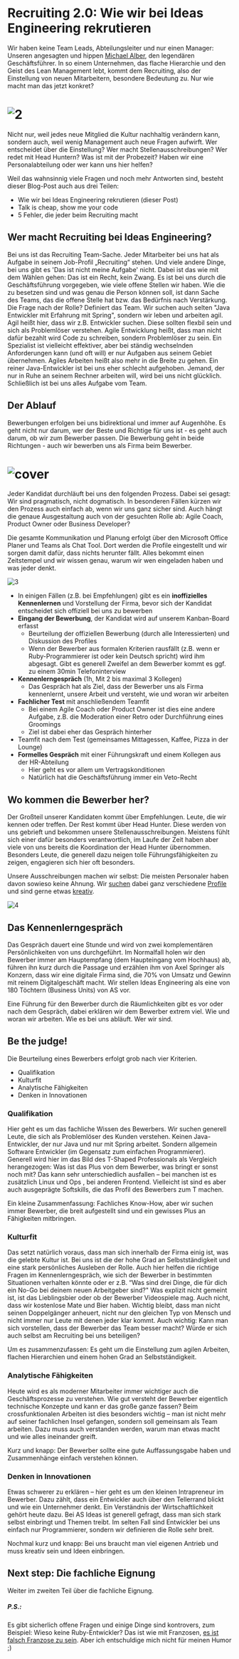 # Recruiting 2.0: Wie wir bei Ideas Engineering rekrutieren

Wir haben keine Team Leads, Abteilungsleiter und nur einen Manager: Unseren angesagten und hippen [Michael Alber](https://www.linkedin.com/in/mialber/), den legendären Geschäftsführer. In so einem Unternehmen, das flache Hierarchie und den Geist des Lean Management lebt, kommt dem Recruiting, also der Einstellung von neuen Mitarbeitern, besondere Bedeutung zu. Nur wie macht man das jetzt konkret?

# ![2](2.jpg)

Nicht nur, weil jedes neue Mitglied die Kultur nachhaltig verändern kann, sondern auch, weil wenig Management auch neue Fragen aufwirft. Wer entscheidet über die Einstellung? Wer macht Stellenausschreibungen? Wer redet mit Head Huntern? Was ist mit der Probezeit? Haben wir eine Personalabteilung oder wer kann uns hier helfen?

Weil das wahnsinnig viele Fragen und noch mehr Antworten sind, besteht dieser Blog-Post auch aus drei Teilen:
* Wie wir bei Ideas Engineering rekrutieren (dieser Post)
* Talk is cheap, show me your code
* 5 Fehler, die jeder beim Recruiting macht

## Wer macht Recruiting bei Ideas Engineering?

Bei uns ist das Recruiting Team-Sache. Jeder Mitarbeiter bei uns hat als Aufgabe in seinem Job-Profil „Recruiting“ stehen. Und viele andere Dinge, bei uns gibt es 'Das ist nicht meine Aufgabe' nicht. Dabei ist das wie mit dem Wählen gehen: Das ist ein Recht, kein Zwang. Es ist bei uns durch die Geschäftsführung vorgegeben, wie viele offene Stellen wir haben. Wie die zu besetzen sind und was genau die Person können soll, ist dann Sache des Teams, das die offene Stelle hat bzw. das Bedürfnis nach Verstärkung. Die Frage nach der Rolle? Definiert das Team. Wir suchen auch selten "Java Entwickler mit Erfahrung mit Spring", sondern wir leben und arbeiten agil. Agil heißt hier, dass wir z.B. Entwickler suchen. Diese sollten flexbil sein und sich als Problemlöser verstehen. Agile Entwicklung heißt, dass man nicht dafür bezahlt wird Code zu schreiben, sondern Problemlöser zu sein. Ein Spezialist ist vielleicht effektiver, aber bei ständig wechselnden Anforderungen kann (und oft will) er nur Aufgaben aus seinem Gebiet übernehmen. Agiles Arbeiten heißt also mehr in die Breite zu gehen. Ein reiner Java-Entwickler ist bei uns eher schlecht aufgehoben. Jemand, der nur in Ruhe an seinem Rechner arbeiten will, wird bei uns nicht glücklich. Schließlich ist bei uns alles Aufgabe vom Team.

## Der Ablauf

Bewerbungen erfolgen bei uns bidirektional und immer auf Augenhöhe. Es geht nicht nur darum, wer der Beste und Richtige für uns ist - es geht auch darum, ob wir zum Bewerber passen. Die Bewerbung geht in beide Richtungen - auch wir bewerben uns als Firma beim Bewerber.

# ![cover](cover.jpg)

Jeder Kandidat durchläuft bei uns den folgenden Prozess. Dabei sei gesagt: Wir sind pragmatisch, nicht dogmatisch. In besonderen Fällen kürzen wir den Prozess auch einfach ab, wenn wir uns ganz sicher sind. Auch hängt die genaue Ausgestaltung auch von der gesuchten Rolle ab: Agile Coach, Product Owner oder Business Developer?

Die gesamte Kommunikation und Planung erfolgt über den Microsoft Office Planer und Teams als Chat Tool. Dort werden die Profile eingestellt und wir sorgen damit dafür, dass nichts herunter fällt. Alles bekommt einen Zeitstempel und wir wissen genau, warum wir wen eingeladen haben und was jeder denkt.

![3](3.png)

* In einigen Fällen (z.B. bei Empfehlungen) gibt es ein **inoffizielles Kennenlernen** und Vorstellung der Firma, bevor sich der Kandidat entscheidet sich offiziell bei uns zu bewerben
* **Eingang der Bewerbung**, der Kandidat wird auf unserem Kanban-Board erfasst 
    * Beurteilung der offiziellen Bewerbung (durch alle Interessierten) und Diskussion des Profiles
    * Wenn der Bewerber aus formalen Kriterien rausfällt (z.B. wenn er Ruby-Programmierer ist oder kein Deutsch spricht) wird ihm abgesagt. Gibt es generell Zweifel an dem Bewerber kommt es ggf. zu einem 30min Telefoninterview
* **Kennenlerngespräch** (1h, Mit 2 bis maximal 3 Kollegen)
     * Das Gespräch hat als Ziel, dass der Bewerber uns als Firma kennenlernt, unsere Arbeit und versteht, wie und woran wir arbeiten
* **Fachlicher Test** mit anschließendem Teamfit
    * Bei einem Agile Coach oder Product Owner ist dies eine andere Aufgabe, z.B. die Moderation einer Retro oder Durchführung eines Groomings
    * Ziel ist dabei eher das Gespräch hinterher
* Teamfit nach dem Test (gemeinsames Mittagessen, Kaffee, Pizza in der Lounge)
* **Formelles Gespräch** mit einer Führungskraft und einem Kollegen aus der HR-Abteilung
    * Hier geht es vor allem um Vertragskonditionen
    * Natürlich hat die Geschäftsführung immer ein Veto-Recht

## Wo kommen die Bewerber her?

Der Großteil unserer Kandidaten kommt über Empfehlungen. Leute, die wir kennen oder treffen. Der Rest kommt über Head Hunter. Diese werden von uns gebrieft und bekommen unsere Stellenausschreibungen. Meistens fühlt sich einer dafür besonders verantwortlich, im Laufe der Zeit haben aber viele von uns bereits die Koordination der Head Hunter übernommen. Besonders Leute, die generell dazu neigen tolle Führungsfähigkeiten zu zeigen, engagieren sich hier oft besonders.

Unsere Ausschreibungen machen wir selbst: Die meisten Personaler haben davon sowieso keine Ahnung. Wir [suchen](https://career.axelspringer.com/job/software-engineer-aus-leidenschaft-berlin/) dabei ganz verschiedene [Profile](https://career.axelspringer.com/job/product-owner-m-w-d-berlin/) und sind gerne etwas [kreativ](https://career.axelspringer.com/job/backend-artist-mit-frontend-foo-some-ops-skills-baffos-berlin-2/).

![4](4.png)

## Das Kennenlerngespräch

Das Gespräch dauert eine Stunde und wird von zwei komplementären Persönlichkeiten von uns durchgeführt. Im Normalfall holen wir den Bewerber immer am Hauptempfang (dem Haupteingang vom Hochhaus) ab, führen ihn kurz durch die Passage und erzählen ihm von Axel Springer als Konzern, dass wir eine digitale Firma sind, die 70% von Umsatz und Gewinn mit reinem Digitalgeschäft macht. Wir stellen Ideas Engineering als eine von 180 Töchtern (Business Units) von AS vor.

 Eine Führung für den Bewerber durch die Räumlichkeiten gibt es vor oder nach dem Gespräch, dabei erklären wir dem Bewerber extrem viel. Wie und woran wir arbeiten. Wie es bei uns abläuft. Wer wir sind.

## Be the judge!
Die Beurteilung eines Bewerbers erfolgt grob nach vier Kriterien.

* Qualifikation
* Kulturfit
* Analytische Fähigkeiten
* Denken in Innovationen

### Qualifikation
Hier geht es um das fachliche Wissen des Bewerbers. Wir suchen generell Leute, die sich als Problemlöser des Kunden verstehen. Keinen Java-Entwickler, der nur Java und nur mit Spring arbeitet. Sondern allgemein Software Entwickler (im Gegensatz zum einfachen Programmierer). Generell wird hier im das Bild des T-Shaped Professionals als Vergleich herangezogen: Was ist das Plus von dem Bewerber, was bringt er sonst noch mit? Das kann sehr unterschiedlich ausfallen – bei manchen ist es zusätzlich Linux und Ops , bei anderen Frontend. Vielleicht ist sind es aber auch ausgeprägte Softskills, die das Profil des Bewerbers zum T machen.
 
Ein kleine Zusammenfassung: Fachliches Know-How, aber wir suchen immer Bewerber, die breit aufgestellt sind und ein gewisses Plus an Fähigkeiten mitbringen.

### Kulturfit
Das setzt natürlich voraus, dass man sich innerhalb der Firma einig ist, was die gelebte Kultur ist. Bei uns ist die der hohe Grad an Selbstständigkeit und eine stark persönliches Ausleben der Rolle. Auch hier helfen die richtige Fragen im Kennenlerngespräch, wie sich der Bewerber in bestimmten Situationen verhalten könnte oder er z.B. “Was sind drei Dinge, die für dich ein No-Go bei deinem neuen Arbeitgeber sind?" Was explizit nicht gemeint ist, ist das Lieblingsbier oder ob der Bewerber Videospiele mag. Auch nicht, dass wir kostenlose Mate und Bier haben. Wichtig bleibt, dass man nicht seinen Doppelgänger anheuert, nicht nur den gleichen Typ von Mensch und nicht immer nur Leute mit denen jeder klar kommt. Auch wichtig: Kann man sich vorstellen, dass der Bewerber das Team besser macht? Würde er sich auch selbst am Recruiting bei uns beteiligen?

Um es zusammenzufassen: Es geht um die Einstellung zum agilen Arbeiten, flachen Hierarchien und einem hohen Grad an Selbstständigkeit.

###  Analytische Fähigkeiten
Heute wird es als moderner Mitarbeiter immer wichtiger auch die Geschäftsprozesse zu verstehen. Wie gut versteht der Bewerber eigentlich technische Konzepte und kann er das große ganze fassen? Beim crossfunktionalen Arbeiten ist dies besonders wichtig – man ist nicht mehr auf seiner fachlichen Insel gefangen, sondern soll gemeinsam als Team arbeiten. Dazu muss auch verstanden werden, warum man etwas macht und wie alles ineinander greift.

Kurz und knapp: Der Bewerber sollte eine gute Auffassungsgabe haben und Zusammenhänge einfach verstehen können.

### Denken in Innovationen
Etwas schwerer zu erklären – hier geht es um den kleinen Intrapreneur im Bewerber. Dazu zählt, dass ein Entwickler auch über den Tellerrand blickt und wie ein Unternehmer denkt. Ein Verständnis der Wirtschaftlichkeit gehört heute dazu. Bei AS Ideas ist generell gefragt, dass man sich stark selbst einbringt und Themen treibt. Im selten Fall sind Entwickler bei uns einfach nur Programmierer, sondern wir definieren die Rolle sehr breit.

Nochmal kurz und knapp: Bei uns braucht man viel eigenen Antrieb und muss kreativ sein und Ideen einbringen.

## Next step: Die fachliche Eignung

Weiter im zweiten Teil über die fachliche Eignung.

##### P.S.:
 Es gibt sicherlich offene Fragen und einige Dinge sind kontrovers, zum Beispiel: Wieso keine Ruby-Entwickler? Das ist wie mit Franzosen, [es ist falsch Franzose zu sein](https://youtu.be/algLNxPF5xM?t=10). Aber ich entschuldige mich nicht für meinen Humor ;)

